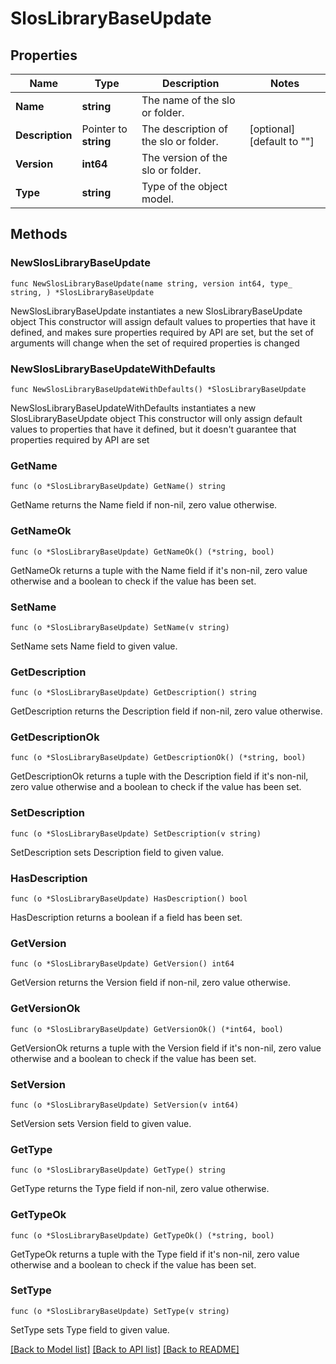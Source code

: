 # SlosLibraryBaseUpdate

## Properties

Name | Type | Description | Notes
------------ | ------------- | ------------- | -------------
**Name** | **string** | The name of the slo or folder. | 
**Description** | Pointer to **string** | The description of the slo or folder. | [optional] [default to ""]
**Version** | **int64** | The version of the slo or folder. | 
**Type** | **string** | Type of the object model. | 

## Methods

### NewSlosLibraryBaseUpdate

`func NewSlosLibraryBaseUpdate(name string, version int64, type_ string, ) *SlosLibraryBaseUpdate`

NewSlosLibraryBaseUpdate instantiates a new SlosLibraryBaseUpdate object
This constructor will assign default values to properties that have it defined,
and makes sure properties required by API are set, but the set of arguments
will change when the set of required properties is changed

### NewSlosLibraryBaseUpdateWithDefaults

`func NewSlosLibraryBaseUpdateWithDefaults() *SlosLibraryBaseUpdate`

NewSlosLibraryBaseUpdateWithDefaults instantiates a new SlosLibraryBaseUpdate object
This constructor will only assign default values to properties that have it defined,
but it doesn't guarantee that properties required by API are set

### GetName

`func (o *SlosLibraryBaseUpdate) GetName() string`

GetName returns the Name field if non-nil, zero value otherwise.

### GetNameOk

`func (o *SlosLibraryBaseUpdate) GetNameOk() (*string, bool)`

GetNameOk returns a tuple with the Name field if it's non-nil, zero value otherwise
and a boolean to check if the value has been set.

### SetName

`func (o *SlosLibraryBaseUpdate) SetName(v string)`

SetName sets Name field to given value.


### GetDescription

`func (o *SlosLibraryBaseUpdate) GetDescription() string`

GetDescription returns the Description field if non-nil, zero value otherwise.

### GetDescriptionOk

`func (o *SlosLibraryBaseUpdate) GetDescriptionOk() (*string, bool)`

GetDescriptionOk returns a tuple with the Description field if it's non-nil, zero value otherwise
and a boolean to check if the value has been set.

### SetDescription

`func (o *SlosLibraryBaseUpdate) SetDescription(v string)`

SetDescription sets Description field to given value.

### HasDescription

`func (o *SlosLibraryBaseUpdate) HasDescription() bool`

HasDescription returns a boolean if a field has been set.

### GetVersion

`func (o *SlosLibraryBaseUpdate) GetVersion() int64`

GetVersion returns the Version field if non-nil, zero value otherwise.

### GetVersionOk

`func (o *SlosLibraryBaseUpdate) GetVersionOk() (*int64, bool)`

GetVersionOk returns a tuple with the Version field if it's non-nil, zero value otherwise
and a boolean to check if the value has been set.

### SetVersion

`func (o *SlosLibraryBaseUpdate) SetVersion(v int64)`

SetVersion sets Version field to given value.


### GetType

`func (o *SlosLibraryBaseUpdate) GetType() string`

GetType returns the Type field if non-nil, zero value otherwise.

### GetTypeOk

`func (o *SlosLibraryBaseUpdate) GetTypeOk() (*string, bool)`

GetTypeOk returns a tuple with the Type field if it's non-nil, zero value otherwise
and a boolean to check if the value has been set.

### SetType

`func (o *SlosLibraryBaseUpdate) SetType(v string)`

SetType sets Type field to given value.



[[Back to Model list]](../README.md#documentation-for-models) [[Back to API list]](../README.md#documentation-for-api-endpoints) [[Back to README]](../README.md)


